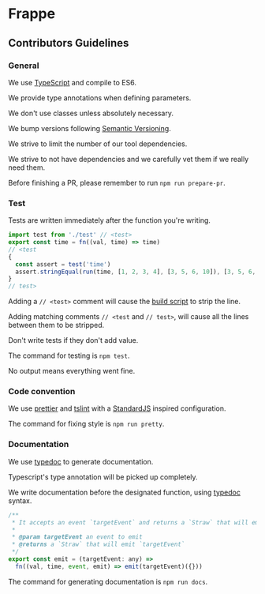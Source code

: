 # Frappe

## Contributors Guidelines

### General

We use [TypeScript](https://www.typescriptlang.org/) and compile to ES6.

We provide type annotations when defining parameters.

We don't use classes unless absolutely necessary.

We bump versions following [Semantic Versioning](https://semver.org/).

We strive to limit the number of our tool dependencies.

We strive to not have dependencies and we carefully vet them if we really need them.

Before finishing a PR, please remember to run `npm run prepare-pr`.

### Test

Tests are written immediately after the function you're writing.

```javascript
import test from './test' // <test>
export const time = fn((val, time) => time)
// <test
{
  const assert = test('time')
  assert.stringEqual(run(time, [1, 2, 3, 4], [3, 5, 6, 10]), [3, 5, 6, 10])
}
// test>
```

Adding a `// <test>` comment will cause the [build script](https://github.com/framp/frappe/blob/master/strip-test.js) to strip the line.

Adding matching comments `// <test` and `// test>`, will cause all the lines between them to be stripped.

Don't write tests if they don't add value.

The command for testing is `npm test`.

No output means everything went fine.

### Code convention

We use [prettier](https://prettier.io/) and [tslint](https://www.npmjs.com/package/tslint) with a [StandardJS](https://standardjs.com) inspired configuration.

The command for fixing style is `npm run pretty`.

### Documentation

We use [typedoc](http://typedoc.org/) to generate documentation.

Typescript's type annotation will be picked up completely.

We write documentation before the designated function, using [typedoc](http://typedoc.org/) syntax.

```javascript
/**
 * It accepts an event `targetEvent` and returns a `Straw` that will emit it.
 *
 * @param targetEvent an event to emit
 * @returns a `Straw` that will emit `targetEvent`
 */
export const emit = (targetEvent: any) =>
  fn((val, time, event, emit) => emit(targetEvent)({}))
```

The command for generating documentation is `npm run docs`.